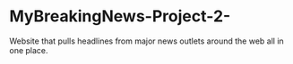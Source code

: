 # MyBreakingNews-Project-2-
Website that pulls headlines from major news outlets around the web all in one place. 
